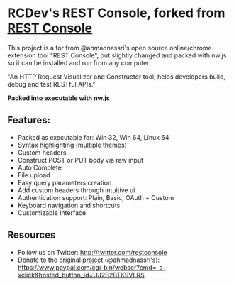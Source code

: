 # RCDev's REST Console, forked from [REST Console](https://github.com/ahmadnassri/restconsole)

This project is a for from @ahmadnassri's open source online/chrome extension tool "REST Console", but slightly changed and packed with nw.js so it can be installed and run from any computer.

"An HTTP Request Visualizer and Constructor tool, helps developers build, debug and test RESTful APIs."

**Packed into executable with nw.js**


## Features:
* Packed as executable for: Win 32, Win 64, Linux 64
* Syntax highlighting (multiple themes)
* Custom headers
* Construct POST or PUT body via raw input
* Auto Complete
* File upload
* Easy query parameters creation
* Add custom headers through intuitive ui
* Authentication support: Plain, Basic, OAuth + Custom
* Keyboard navigation and shortcuts
* Customizable Interface

## Resources

* Follow us on Twitter: http://twitter.com/restconsole
* Donate to the original project (@ahmadnassri's): https://www.paypal.com/cgi-bin/webscr?cmd=_s-xclick&hosted_button_id=UJ2B2BTK9VLRS
